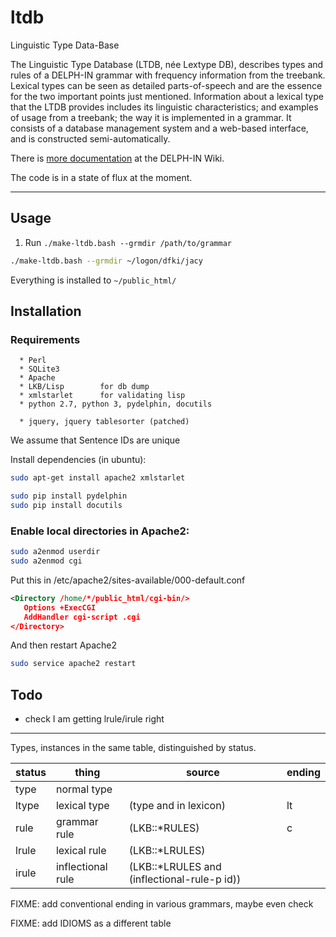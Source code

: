# ltdb
Linguistic Type Data-Base

The Linguistic Type Database (LTDB, née Lextype DB), describes types
and rules of a DELPH-IN grammar with frequency information from the
treebank. Lexical types can be seen as detailed parts-of-speech and
are the essence for the two important points just
mentioned. Information about a lexical type that the LTDB provides
includes its linguistic characteristics; and examples of usage from a
treebank; the way it is implemented in a grammar. It consists of a
database management system and a web-based interface, and is
constructed semi-automatically.

There is [more documentation](http://moin.delph-in.net/LkbLtdb) at the DELPH-IN Wiki.

The code is in a state of flux at the moment.


---

## Usage

1. Run `./make-ltdb.bash --grmdir /path/to/grammar`

```bash
./make-ltdb.bash --grmdir ~/logon/dfki/jacy
```

Everything is installed to `~/public_html/`

## Installation

### Requirements
```
  * Perl
  * SQLite3
  * Apache
  * LKB/Lisp		for db dump
  * xmlstarlet		for validating lisp
  * python 2.7, python 3, pydelphin, docutils

  * jquery, jquery tablesorter (patched)
``` 
We assume that Sentence IDs are unique



Install dependencies (in ubuntu):
```bash
sudo apt-get install apache2 xmlstarlet

sudo pip install pydelphin
sudo pip install docutils
```


### Enable local directories in Apache2:


```bash
sudo a2enmod userdir
sudo a2enmod cgi
```




Put this in /etc/apache2/sites-available/000-default.conf
```xml
<Directory /home/*/public_html/cgi-bin/>
   Options +ExecCGI
   AddHandler cgi-script .cgi
</Directory>
```

And then restart Apache2
```bash
sudo service apache2 restart
```

## Todo

 * check I am getting lrule/irule right


-----

Types, instances in the same table, distinguished by status.

|status	|thing     | source      | ending      |
|-------|----------|-------------|-------------|
|type	|normal type  |                        |     |
|ltype	|lexical type |  (type and in lexicon) | lt |
|rule	|grammar rule |  (LKB::\*RULES)           | c |
|lrule	|lexical rule |  (LKB::\*LRULES)          |   |
|irule	|inflectional rule | (LKB::\*LRULES and (inflectional-rule-p id))| |


FIXME: add conventional ending in various grammars, maybe even check

FIXME: add IDIOMS as a different table

